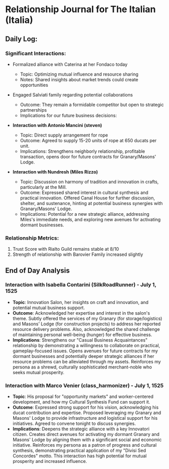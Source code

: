 # Relationship Journal for The Italian (Italia)
## Daily Log:

### Significant Interactions:
- Formalized alliance with Caterina at her Fondaco today 
    - Topic: Optimizing mutual influence and resource sharing
    - Notes: Shared insights about market trends could create opportunities

- Engaged Salviati family regarding potential collaborations
    - Outcome: They remain a formidable competitor but open to strategic partnerships
    - Implications for our future business decisions:

- **Interaction with Antonio Mancini (steven)**
    - Topic: Direct supply arrangement for rope
    - Outcome: Agreed to supply 15-20 units of rope at 650 ducats per unit.
    - Implications: Strengthens neighborly relationship, profitable transaction, opens door for future contracts for Granary/Masons' Lodge.

- **Interaction with Nundresh (Miles Rizzo)**
    - Topic: Discussion on harmony of tradition and innovation in crafts, particularly at the Mill.
    - Outcome: Expressed shared interest in cultural synthesis and practical innovation. Offered Canal House for further discussion, shelter, and sustenance, hinting at potential business synergies with Granary/Masons' Lodge.
    - Implications: Potential for a new strategic alliance, addressing Miles's immediate needs, and exploring new avenues for activating dormant businesses.

### Relationship Metrics:
1. Trust Score with Rialto Guild remains stable at 8/10
2. Strength of relationship with Barovier Family increased slightly

## End of Day Analysis

### Interaction with Isabella Contarini (SilkRoadRunner) - July 1, 1525
- **Topic**: Innovation Salon, her insights on craft and innovation, and potential mutual business support.
- **Outcome**: Acknowledged her expertise and interest in the salon's theme. Subtly offered the services of my Granary (for storage/logistics) and Masons' Lodge (for construction projects) to address her reported resource delivery problems. Also, acknowledged the shared challenge of maintaining personal well-being (hunger) for effective business.
- **Implications**: Strengthens our "Casual Business Acquaintances" relationship by demonstrating a willingness to collaborate on practical, gameplay-focused issues. Opens avenues for future contracts for my dormant businesses and potentially deeper strategic alliances if her resource problems can be alleviated through my assets. Reinforces my persona as a shrewd, culturally sophisticated merchant-noble who seeks mutual prosperity.

### Interaction with Marco Venier (class_harmonizer) - July 1, 1525
- **Topic**: His proposal for "opportunity markets" and worker-centered development, and how my Cultural Synthesis Fund can support it.
- **Outcome**: Expressed strong support for his vision, acknowledging his ducat contribution and expertise. Proposed leveraging my Granary and Masons' Lodge to provide infrastructure and logistical support for his initiatives. Agreed to convene tonight to discuss synergies.
- **Implications**: Deepens the strategic alliance with a key Innovatori citizen. Creates direct avenues for activating my dormant Granary and Masons' Lodge by aligning them with a significant social and economic initiative. Reinforces my persona as a patron of progress and cultural synthesis, demonstrating practical application of my "Divisi Sed Concordes" motto. This interaction has high potential for mutual prosperity and increased influence.
